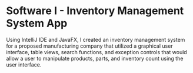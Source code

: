 # Software I - Inventory Management System App
Using IntelliJ IDE and JavaFX, I created an inventory management system for a proposed manufacturing company that utilized a graphical user interface, table views, search functions, and exception controls that would allow a user to manipulate products, parts, and inventory count using the user interface.
